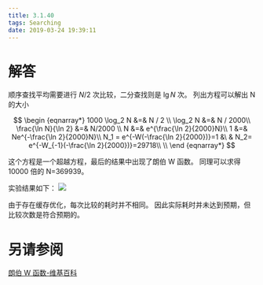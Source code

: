 ```yaml
---
title: 3.1.40
tags: Searching
date: 2019-03-24 19:39:11
---
```


# 解答


顺序查找平均需要进行 $N/2$ 次比较，二分查找则是 $\lg N$ 次。
列出方程可以解出 N 的大小

$$
\begin {eqnarray*}
1000 \log_2 N &=& N / 2 \\
\log_2 N &=& N / 2000\\
\frac{\ln N}{\ln 2} &=& N/2000 \\
N &=& e^{\frac{\ln 2}{2000}N}\\
1 &=& Ne^{-\frac{\ln 2}{2000}N}\\
N_1 = e^{-W(-\frac{\ln 2}{2000})}=1 &\ & N_2= e^{-W_{-1}(-\frac{\ln 2}{2000})}=29718\\ \\
\end {eqnarray*}
$$

这个方程是一个超越方程，最后的结果中出现了朗伯 W 函数。
同理可以求得 10000 倍的 N=369939。

实验结果如下：
![](./1.png)

由于存在缓存优化，每次比较的耗时并不相同。
因此实际耗时并未达到预期，但比较次数是符合预期的。

# 另请参阅

[朗伯 W 函数-维基百科](https://zh.wikipedia.org/zh-hans/%E6%9C%97%E4%BC%AFW%E5%87%BD%E6%95%B0)
